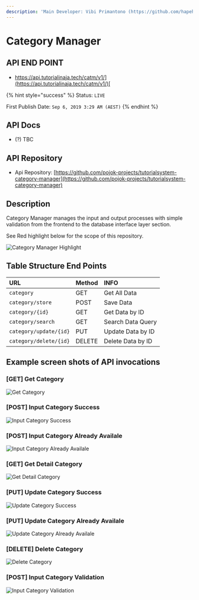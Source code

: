 ```yaml
---
description: 'Main Developer: Vibi Primantono (https://github.com/hapehatelo)'
---
```


# Category Manager

## API END POINT

* [https://api.tutorialinaja.tech/catm/v1/](https://api.tutorialinaja.tech/catm/v1/)[ ](https://api.tutorialinaja.tech/catm/v1/)

{% hint style="success" %}
Status: `LIVE`

First Publish Date: `Sep 6, 2019 3:29 AM (AEST)`
{% endhint %}

## API Docs

* \(?\) TBC

## API Repository

* Api Repository: [https://github.com/pojok-projects/tutorialsystem-category-manager](https://github.com/pojok-projects/tutorialsystem-category-manager)

## Description

Category Manager manages the input and output processes with simple validation from the frontend to the database interface layer section.

See Red highlight below for the scope of this repository.

![Category Manager Highlight](https://raw.githubusercontent.com/pojok-projects/tutorialsystem-category-manager/master/images/Content_Manager_highlight.png)

## Table Structure End Points

| URL | Method | INFO |
| :--- | :--- | :--- |
| `category` | GET | Get All Data |
| `category/store` | POST | Save Data |
| `category/{id}` | GET | Get Data by ID |
| `category/search` | GET | Search Data Query |
| `category/update/{id}` | PUT | Update Data by ID |
| `category/delete/{id}` | DELETE | Delete Data by ID |

## Example screen shots of API invocations

### \[GET\] Get Category

![Get Category](https://raw.githubusercontent.com/pojok-projects/tutorialsystem-category-manager/master/images/01-get-category.png)

### \[POST\] Input Category Success

![Input Category Success](https://raw.githubusercontent.com/pojok-projects/tutorialsystem-category-manager/master/images/02-post-category-success.png)

### \[POST\] Input Category Already Availale

![Input Category Already Availale](https://raw.githubusercontent.com/pojok-projects/tutorialsystem-category-manager/master/images/03-post-category-already-available.png)

### \[GET\] Get Detail Category

![Get Detail Category](https://raw.githubusercontent.com/pojok-projects/tutorialsystem-category-manager/master/images/04-get-detail-category.png)

### \[PUT\] Update Category Success

![Update Category Success](https://raw.githubusercontent.com/pojok-projects/tutorialsystem-category-manager/master/images/06-put-update-category-success.png)

### \[PUT\] Update Category Already Availale

![Update Category Already Availale](https://raw.githubusercontent.com/pojok-projects/tutorialsystem-category-manager/master/images/07-put-update-category-already-availabe.png)

### \[DELETE\] Delete Category

![Delete Category](https://raw.githubusercontent.com/pojok-projects/tutorialsystem-category-manager/master/images/08-delete-category.png)

### \[POST\] Input Category Validation

![Input Category Validation](https://raw.githubusercontent.com/pojok-projects/tutorialsystem-category-manager/master/images/09-post-category-validation.png)

